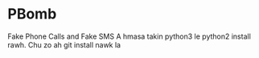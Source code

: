 # PBomb
Fake Phone Calls and Fake SMS
A hmasa takin python3 le python2 install rawh.
Chu zo ah git install nawk la
